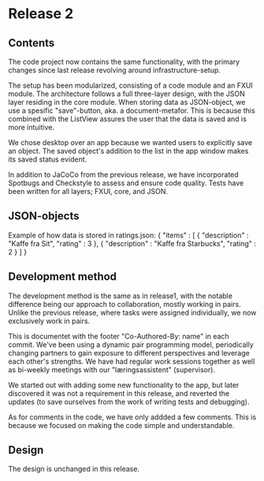 # Release 2

## Contents

The code project now contains the same functionality, with the primary changes since last release revolving around infrastructure-setup.

The setup has been modularized, consisting of a code module and an FXUI module. The architecture follows a full three-layer design, with the JSON layer residing in the core module. When storing data as JSON-object, we use a spesific "save"-button, aka. a document-metafor. This is because this combined with the ListView assures the user that the data is saved and is more intuitive.

We chose desktop over an app because we wanted users to explicitly save an object. The saved object's addition to the list in the app window makes its saved status evident.

In addition to JaCoCo from the previous release, we have incorporated Spotbugs and Checkstyle to assess and ensure code quality. Tests have been written for all layers; FXUI, core, and JSON.

## JSON-objects
Example of how data is stored in ratings.json:
{
"items" : [ {
"description" : "Kaffe fra Sit",
"rating" : 3
}, {
"description" : "Kaffe fra Starbucks",
"rating" : 2
} ]
}

## Development method

The development method is the same as in release1, with the notable difference being our approach to collaboration, mostly working in pairs. Unlike the previous release, where tasks were assigned individually, we now exclusively work in pairs.

This is documentet with the footer "Co-Authored-By: name" in each commit. We've been using a dynamic pair programming model, periodically changing partners to gain exposure to different perspectives and leverage each other's strengths. We have had regular work sessions together as well as bi-weekly meetings with our "læringsassistent" (supervisor).

We started out with adding some new functionality to the app, but later discovered it was not a requirement in this release, and reverted the updates (to save ourselves from the work of writing tests and debugging).

As for comments in the code, we have only addded a few comments. This is because we focused on making the code simple and understandable.

## Design

The design is unchanged in this release.